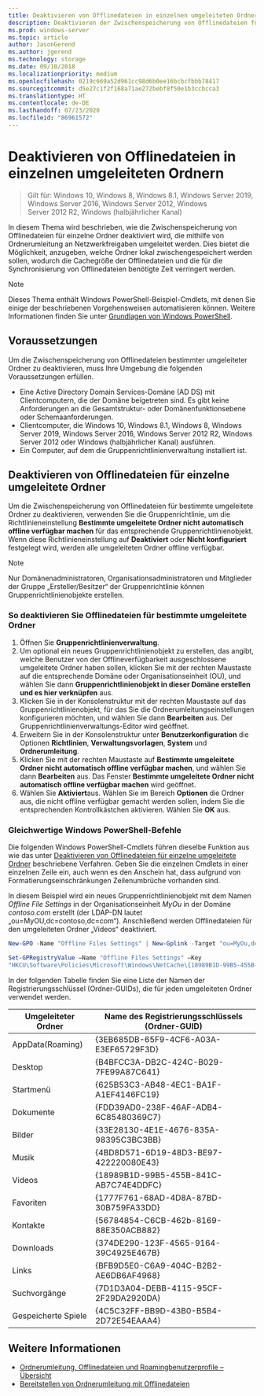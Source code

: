 ```yaml
---
title: Deaktivieren von Offlinedateien in einzelnen umgeleiteten Ordnern
description: Deaktivieren der Zwischenspeicherung von Offlinedateien für einzelne Ordner, die mithilfe von Ordnerumleitung an Netzwerkfreigaben umgeleitet werden.
ms.prod: windows-server
ms.topic: article
author: JasonGerend
ms.author: jgerend
ms.technology: storage
ms.date: 09/10/2018
ms.localizationpriority: medium
ms.openlocfilehash: 0219c669a52d961cc98d6b0ee16bcbcfbbb78417
ms.sourcegitcommit: d5e27c1f2f168a71ae272bebf8f50e1b3ccbcca3
ms.translationtype: HT
ms.contentlocale: de-DE
ms.lasthandoff: 07/23/2020
ms.locfileid: "86961572"
---
```

# <a name="disable-offline-files-on-individual-redirected-folders"></a>Deaktivieren von Offlinedateien in einzelnen umgeleiteten Ordnern

>Gilt für: Windows 10, Windows 8, Windows 8.1, Windows Server 2019, Windows Server 2016, Windows Server 2012, Windows Server 2012 R2, Windows (halbjährlicher Kanal)

In diesem Thema wird beschrieben, wie die Zwischenspeicherung von Offlinedateien für einzelne Ordner deaktiviert wird, die mithilfe von Ordnerumleitung an Netzwerkfreigaben umgeleitet werden. Dies bietet die Möglichkeit, anzugeben, welche Ordner lokal zwischengespeichert werden sollen, wodurch die Cachegröße der Offlinedateien und die für die Synchronisierung von Offlinedateien benötigte Zeit verringert werden.

>[!NOTE]
>Dieses Thema enthält Windows PowerShell-Beispiel-Cmdlets, mit denen Sie einige der beschriebenen Vorgehensweisen automatisieren können. Weitere Informationen finden Sie unter [Grundlagen von Windows PowerShell](/powershell/scripting/getting-started/fundamental/windows-powershell-basics?view=powershell-6).

## <a name="prerequisites"></a>Voraussetzungen

Um die Zwischenspeicherung von Offlinedateien bestimmter umgeleiteter Ordner zu deaktivieren, muss Ihre Umgebung die folgenden Voraussetzungen erfüllen.

- Eine Active Directory Domain Services-Domäne (AD DS) mit Clientcomputern, die der Domäne beigetreten sind. Es gibt keine Anforderungen an die Gesamtstruktur- oder Domänenfunktionsebene oder Schemaanforderungen.
- Clientcomputer, die Windows 10, Windows 8.1, Windows 8, Windows Server 2019, Windows Server 2016, Windows Server 2012 R2, Windows Server 2012 oder Windows (halbjährlicher Kanal) ausführen.
- Ein Computer, auf dem die Gruppenrichtlinienverwaltung installiert ist.

## <a name="disabling-offline-files-on-individual-redirected-folders"></a>Deaktivieren von Offlinedateien für einzelne umgeleitete Ordner

Um die Zwischenspeicherung von Offlinedateien für bestimmte umgeleitete Ordner zu deaktivieren, verwenden Sie die Gruppenrichtlinie, um die Richtlinieneinstellung **Bestimmte umgeleitete Ordner nicht automatisch offline verfügbar machen** für das entsprechende Gruppenrichtlinienobjekt. Wenn diese Richtlinieneinstellung auf **Deaktiviert** oder **Nicht konfiguriert**  festgelegt wird, werden alle umgeleiteten Ordner offline verfügbar.

>[!NOTE]
>Nur Domänenadministratoren, Organisationsadministratoren und Mitglieder der Gruppe „Ersteller/Besitzer“ der Gruppenrichtlinie können Gruppenrichtlinienobjekte erstellen.

### <a name="to-disable-offline-files-on-specific-redirected-folders"></a>So deaktivieren Sie Offlinedateien für bestimmte umgeleitete Ordner

1. Öffnen Sie **Gruppenrichtlinienverwaltung**.
2. Um optional ein neues Gruppenrichtlinienobjekt zu erstellen, das angibt, welche Benutzer von der Offlineverfügbarkeit ausgeschlossene umgeleitete Ordner haben sollen, klicken Sie mit der rechten Maustaste auf die entsprechende Domäne oder Organisationseinheit (OU), und wählen Sie dann **Gruppenrichtlinienobjekt in dieser Domäne erstellen und es hier verknüpfen** aus.
3. Klicken Sie in der Konsolenstruktur mit der rechten Maustaste auf das Gruppenrichtlinienobjekt, für das Sie die Ordnerumleitungseinstellungen konfigurieren möchten, und wählen Sie dann **Bearbeiten** aus. Der Gruppenrichtlinienverwaltungs-Editor wird geöffnet.
4. Erweitern Sie in der Konsolenstruktur unter **Benutzerkonfiguration** die Optionen **Richtlinien**, **Verwaltungsvorlagen**, **System** und **Ordnerumleitung**.
5. Klicken Sie mit der rechten Maustaste auf **Bestimmte umgeleitete Ordner nicht automatisch offline verfügbar machen**, und wählen Sie dann **Bearbeiten** aus. Das Fenster **Bestimmte umgeleitete Ordner nicht automatisch offline verfügbar machen** wird geöffnet.
6. Wählen Sie **Aktiviert**aus. Wählen Sie im Bereich **Optionen** die Ordner aus, die nicht offline verfügbar gemacht werden sollen, indem Sie die entsprechenden Kontrollkästchen aktivieren. Wählen Sie **OK** aus.

### <a name="windows-powershell-equivalent-commands"></a>Gleichwertige Windows PowerShell-Befehle

Die folgenden Windows PowerShell-Cmdlets führen dieselbe Funktion aus wie das unter [Deaktivieren von Offlinedateien für einzelne umgeleitete Ordner](#disabling-offline-files-on-individual-redirected-folders) beschriebene Verfahren. Geben Sie die einzelnen Cmdlets in einer einzelnen Zeile ein, auch wenn es den Anschein hat, dass aufgrund von Formatierungseinschränkungen Zeilenumbrüche vorhanden sind.

In diesem Beispiel wird ein neues Gruppenrichtlinienobjekt mit dem Namen *Offline File Settings* in der Organisationseinheit *MyOu* in der Domäne *contoso.com* erstellt (der LDAP-DN lautet „ou=MyOU,dc=contoso,dc=com“). Anschließend werden Offlinedateien für den umgeleiteten Ordner „Videos“ deaktiviert.

```PowerShell
New-GPO -Name "Offline Files Settings" | New-Gplink -Target "ou=MyOu,dc=contoso,dc=com" -LinkEnabled Yes

Set-GPRegistryValue –Name "Offline Files Settings" –Key
"HKCU\Software\Policies\Microsoft\Windows\NetCache\{18989B1D-99B5-455B-841C-AB7C74E4DDFC}" -ValueName DisableFRAdminPinByFolder –Type DWORD –Value 1
```

In der folgenden Tabelle finden Sie eine Liste der Namen der Registrierungsschlüssel (Ordner-GUIDs), die für jeden umgeleiteten Ordner verwendet werden.

|Umgeleiteter Ordner|Name des Registrierungsschlüssels (Ordner-GUID)|
|---|---|
|AppData(Roaming)|{3EB685DB-65F9-4CF6-A03A-E3EF65729F3D}|
|Desktop|{B4BFCC3A-DB2C-424C-B029-7FE99A87C641}|
|Startmenü|{625B53C3-AB48-4EC1-BA1F-A1EF4146FC19}|
|Dokumente|{FDD39AD0-238F-46AF-ADB4-6C85480369C7}|
|Bilder|{33E28130-4E1E-4676-835A-98395C3BC3BB}|
|Musik|{4BD8D571-6D19-48D3-BE97-422220080E43}|
|Videos|{18989B1D-99B5-455B-841C-AB7C74E4DDFC}|
|Favoriten|{1777F761-68AD-4D8A-87BD-30B759FA33DD}|
|Kontakte|{56784854-C6CB-462b-8169-88E350ACB882}|
|Downloads|{374DE290-123F-4565-9164-39C4925E467B}|
|Links|{BFB9D5E0-C6A9-404C-B2B2-AE6DB6AF4968}|
|Suchvorgänge|{7D1D3A04-DEBB-4115-95CF-2F29DA2920DA}|
|Gespeicherte Spiele|{4C5C32FF-BB9D-43B0-B5B4-2D72E54EAAA4}|

## <a name="more-information"></a>Weitere Informationen

- [Ordnerumleitung, Offlinedateien und Roamingbenutzerprofile – Übersicht](folder-redirection-rup-overview.md)
- [Bereitstellen von Ordnerumleitung mit Offlinedateien](deploy-folder-redirection.md)
